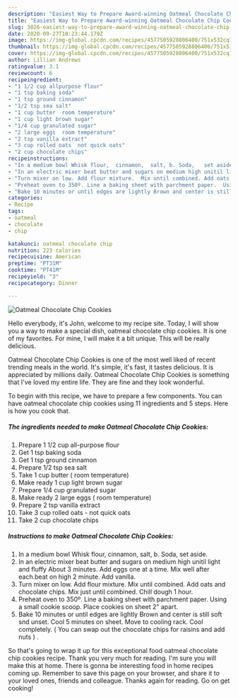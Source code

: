 ```yaml
---
description: "Easiest Way to Prepare Award-winning Oatmeal Chocolate Chip Cookies"
title: "Easiest Way to Prepare Award-winning Oatmeal Chocolate Chip Cookies"
slug: 3826-easiest-way-to-prepare-award-winning-oatmeal-chocolate-chip-cookies
date: 2020-09-27T10:23:44.179Z
image: https://img-global.cpcdn.com/recipes/4577505928806400/751x532cq70/oatmeal-chocolate-chip-cookies-recipe-main-photo.jpg
thumbnail: https://img-global.cpcdn.com/recipes/4577505928806400/751x532cq70/oatmeal-chocolate-chip-cookies-recipe-main-photo.jpg
cover: https://img-global.cpcdn.com/recipes/4577505928806400/751x532cq70/oatmeal-chocolate-chip-cookies-recipe-main-photo.jpg
author: Lillian Andrews
ratingvalue: 3.1
reviewcount: 6
recipeingredient:
- "1 1/2 cup allpurpose flour"
- "1 tsp baking soda"
- "1 tsp ground cinnamon"
- "1/2 tsp sea salt"
- "1 cup butter  room temperature"
- "1 cup light brown sugar"
- "1/4 cup granulated sugar"
- "2 large eggs  room temperature"
- "2 tsp vanilla extract"
- "3 cup rolled oats  not quick oats"
- "2 cup chocolate chips"
recipeinstructions:
- "In a medium bowl Whisk flour,  cinnamon,  salt, b. Soda,   set aside."
- "In an electric mixer beat butter and sugars on medium high unitil light and fluffy About 3 minutes. Add eggs one at a time.  Mix well after each.beat on high 2 minute. Add vanilla."
- "Turn mixer on low. Add flour mixture.  Mix until combined. Add oats and chocolate chips.  Mix just  until combined. Chill dough 1 hour."
- "Preheat oven to 350º. Line a baking sheet with parchment paper.  Using a small cookie scoop.  Place cookies on sheet 2&#34; apart."
- "Bake 10 minutes or until edges are lightly Brown and center is still soft snd unset. Cool 5 minutes on sheet. Move to  cooling rack. Cool completely.  ( You can swap out the chocolate chips for raisins and add nuts )  ."
categories:
- Recipe
tags:
- oatmeal
- chocolate
- chip

katakunci: oatmeal chocolate chip 
nutrition: 223 calories
recipecuisine: American
preptime: "PT31M"
cooktime: "PT41M"
recipeyield: "3"
recipecategory: Dinner

---
```



![Oatmeal Chocolate Chip Cookies](https://img-global.cpcdn.com/recipes/4577505928806400/751x532cq70/oatmeal-chocolate-chip-cookies-recipe-main-photo.jpg)

Hello everybody, it's John, welcome to my recipe site. Today, I will show you a way to make a special dish, oatmeal chocolate chip cookies. It is one of my favorites. For mine, I will make it a bit unique. This will be really delicious.



Oatmeal Chocolate Chip Cookies is one of the most well liked of recent trending meals in the world. It's simple, it's fast, it tastes delicious. It is appreciated by millions daily. Oatmeal Chocolate Chip Cookies is something that I've loved my entire life. They are fine and they look wonderful.


To begin with this recipe, we have to prepare a few components. You can have oatmeal chocolate chip cookies using 11 ingredients and 5 steps. Here is how you cook that.

<!--inarticleads1-->

##### The ingredients needed to make Oatmeal Chocolate Chip Cookies:

1. Prepare 1 1/2 cup all-purpose flour
1. Get 1 tsp baking soda
1. Get 1 tsp ground cinnamon
1. Prepare 1/2 tsp sea salt
1. Take 1 cup butter ( room temperature)
1. Make ready 1 cup light brown sugar
1. Prepare 1/4 cup granulated sugar
1. Make ready 2 large eggs ( room temperature)
1. Prepare 2 tsp vanilla extract
1. Take 3 cup rolled oats - not quick oats
1. Take 2 cup chocolate chips




<!--inarticleads2-->

##### Instructions to make Oatmeal Chocolate Chip Cookies:

1. In a medium bowl Whisk flour,  cinnamon,  salt, b. Soda,   set aside.
1. In an electric mixer beat butter and sugars on medium high unitil light and fluffy About 3 minutes. Add eggs one at a time.  Mix well after each.beat on high 2 minute. Add vanilla.
1. Turn mixer on low. Add flour mixture.  Mix until combined. Add oats and chocolate chips.  Mix just  until combined. Chill dough 1 hour.
1. Preheat oven to 350º. Line a baking sheet with parchment paper.  Using a small cookie scoop.  Place cookies on sheet 2&#34; apart.
1. Bake 10 minutes or until edges are lightly Brown and center is still soft snd unset. Cool 5 minutes on sheet. Move to  cooling rack. Cool completely.  ( You can swap out the chocolate chips for raisins and add nuts )  .




So that's going to wrap it up for this exceptional food oatmeal chocolate chip cookies recipe. Thank you very much for reading. I'm sure you will make this at home. There is gonna be interesting food in home recipes coming up. Remember to save this page on your browser, and share it to your loved ones, friends and colleague. Thanks again for reading. Go on get cooking!

